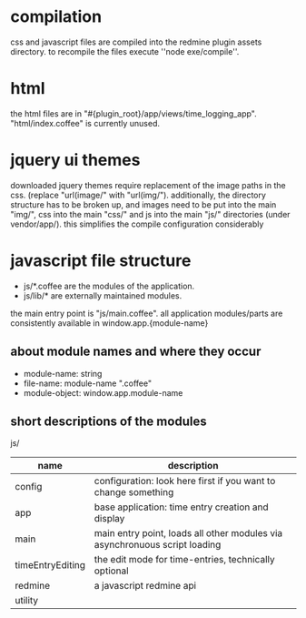# compilation
css and javascript files are compiled into the redmine plugin assets directory.
to recompile the files execute ''node exe/compile''.

# html
the html files are in "#{plugin_root}/app/views/time_logging_app". "html/index.coffee" is currently unused.

# jquery ui themes
downloaded jquery themes require replacement of the image paths in the css. (replace "url(image/" with "url(img/").
additionally, the directory structure has to be broken up, and images need to be put into the main "img/", css into the main "css/" and js into the main "js/" directories (under vendor/app/).
this simplifies the compile configuration considerably

# javascript file structure
* js/*.coffee are the modules of the application.
* js/lib/* are externally maintained modules.

the main entry point is "js/main.coffee".
all application modules/parts are consistently available in window.app.{module-name}

## about module names and where they occur
* module-name: string
* file-name: module-name ".coffee"
* module-object: window.app.module-name

## short descriptions of the modules
js/

|name|description|
----|----
|config|configuration: look here first if you want to change something|
|app|base application: time entry creation and display|
|main|main entry point, loads all other modules via asynchronuous script loading|
|timeEntryEditing|the edit mode for time-entries, technically optional|
|redmine|a javascript redmine api|
|utility||

